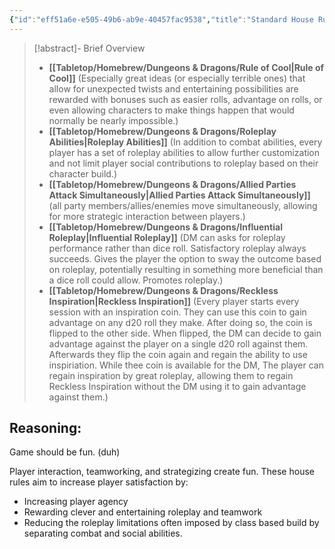 ```yaml
---
{"id":"eff51a6e-e505-49b6-ab9e-40457fac9538","title":"Standard House Rules","description":"The House Rules I generally use for Dungeons & Dragons.","publish":true,"date_created":"Sunday, April 21st 2024, 10:55:02 pm","date_modified":"Tuesday, April 23rd 2024, 4:28:38 pm","cssclasses":["mado-heading"],"path":"Tabletop/Homebrew/Dungeons & Dragons/Standard House Rules.md","permalink":"/tabletop/homebrew/dungeons-and-dragons/standard-house-rules/","PassFrontmatter":true}
---
```



> [!abstract]- Brief Overview
> - **[[Tabletop/Homebrew/Dungeons & Dragons/Rule of Cool\|Rule of Cool]]** (Especially great ideas (or especially terrible ones) that allow for unexpected twists and entertaining possibilities are rewarded with bonuses such as easier rolls, advantage on rolls, or even allowing characters to make things happen that would normally be nearly impossible.)
> - **[[Tabletop/Homebrew/Dungeons & Dragons/Roleplay Abilities\|Roleplay Abilities]]** (In addition to combat abilities, every player has a set of roleplay abilities to allow further customization and not limit player social contributions to roleplay based on their character build.)
> - **[[Tabletop/Homebrew/Dungeons & Dragons/Allied Parties Attack Simultaneously\|Allied Parties Attack Simultaneously]]** (all party members/allies/enemies move simultaneously, allowing for more strategic interaction between players.)
> - **[[Tabletop/Homebrew/Dungeons & Dragons/Influential Roleplay\|Influential Roleplay]]** (DM can asks for roleplay performance rather than dice roll. Satisfactory roleplay always succeeds. Gives the player the option to sway the outcome based on roleplay, potentially resulting in something more beneficial than a dice roll could allow. Promotes roleplay.)
> - **[[Tabletop/Homebrew/Dungeons & Dragons/Reckless Inspiration\|Reckless Inspiration]]** (Every player starts every session with an inspiration coin. They can use this coin to gain advantage on any d20 roll they make. After doing so, the coin is flipped to the other side. When flipped, the DM can decide to gain advantage against the player on a single d20 roll against them. Afterwards they flip the coin again and regain the ability to use inspiriation. While thee coin is available for the DM, The player can regain inspiration by great roleplay, allowing them to regain Reckless Inspiration without the DM using it to gain advantage against them.)

## Reasoning:

Game should be fun. (duh)

Player interaction, teamworking, and strategizing create fun. These house rules aim to increase player satisfaction by:

- Increasing player agency
- Rewarding clever and entertaining roleplay and teamwork
- Reducing the roleplay limitations often imposed by class based build by separating combat and social abilities.

